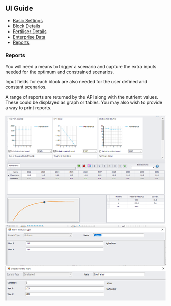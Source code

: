 <div class="col-2">
<h2>UI Guide</h2>
    <ul class="sub-menu">
        <li class="menu-item"><a href="UIstart">Basic Settings</a></li>
        <li class="menu-item"><a href="Blocks">Block Details</a></li>
        <li class="menu-item"><a href="Fertiliser">Fertiliser Details</a></li>
       <li class="menu-item"><a href="Enterprise">Enterprise Data</a></li>
       <li class="menu-item"><a href="Reports">Reports</a></li>
    </ul>
</div>
<div class="col-8">      
    <h3>Reports</h3>
    <p>You will need a means to trigger a scenario and capture the extra inputs needed for the optimum and constrained scenarios.</p>
<p>Input fields for each block are also needed for the user defined and constant scenarios.</p>
<p>A range of reports are returned by the API along with the nutrient values. These could be displayed as graph or tables. You may also wish to provide a way to print reports.</p>
    <img src="images/outputs.png" alt="Outputs">
    <img src="images/optscenariosettings.png" alt="Optimum">
    <img src="images/constscenariosettings.png" alt="Constrained">
</div>
